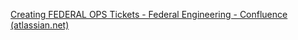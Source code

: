 [Creating FEDERAL OPS Tickets - Federal Engineering - Confluence (atlassian.net)](https://c3energy.atlassian.net/wiki/spaces/FE/pages/8138588301/Creating+FEDERAL+OPS+Tickets)
